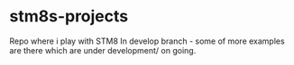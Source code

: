 # stm8s-projects
Repo where i play with STM8
In develop branch - some of more examples are there which are under development/ on going.
